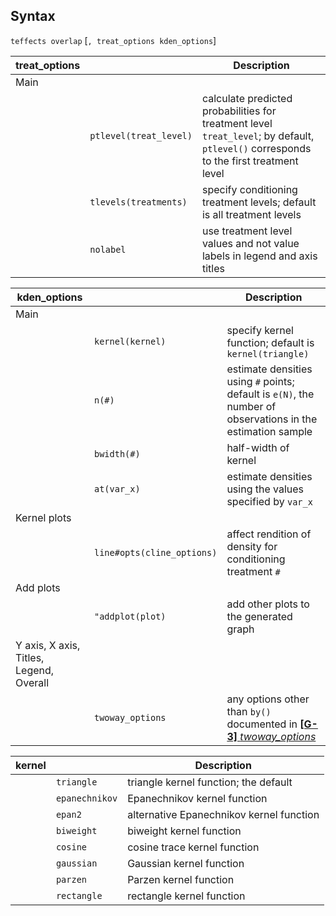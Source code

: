 ## Syntax

`teffects overlap` \[`, treat_options kden_options`\]

| treat\_options |                        | Description                                                                                                                           |
|----------------|------------------------|---------------------------------------------------------------------------------------------------------------------------------------|
| Main           |                        |                                                                                                                                       |
|                | `ptlevel(treat_level)` | calculate predicted probabilities for treatment level `treat_level`; by default, `ptlevel()` corresponds to the first treatment level |
|                | `tlevels(treatments)`  | specify conditioning treatment levels; default is all treatment levels                                                                |
|                | `nolabel`              | use treatment level values and not value labels in legend and axis titles                                                             |

| kden\_options                           |                                    | Description                                                                                                                                                           |
|-----------------------------------------|------------------------------------|-----------------------------------------------------------------------------------------------------------------------------------------------------------------------|
| Main                                    |                                    |                                                                                                                                                                       |
|                                         | `kernel(kernel)`                   | specify kernel function; default is `kernel(triangle)`                                                                                                                |
|                                         | `n(#)`                             | estimate densities using `#` points; default is `e(N)`, the number of observations in the estimation sample                                                           |
|                                         | `bwidth(#)`                        | half-width of kernel                                                                                                                                                  |
|                                         | `at(var_x)`                        | estimate densities using the values specified by `var_x`                                                                                                              |
| Kernel plots                            |                                    |                                                                                                                                                                       |
|                                         | `line#opts(cline_options)` | affect rendition of density for conditioning treatment `#`                                                                                                            |
| Add plots                               |                                    |                                                                                                                                                                       |
|                                         | `"addplot(plot)`                   | add other plots to the generated graph                                                                                                                                |
| Y axis, X axis, Titles, Legend, Overall |                                    |                                                                                                                                                                       |
|                                         | `twoway_options`                   | any options other than `by()` documented in [<strong>[G-3]</strong> <em>twoway_options</em>](http://www.stata.com/help.cgi?twoway_options) |

| kernel |                | Description                              |
|--------|----------------|------------------------------------------|
|        | `triangle`     | triangle kernel function; the default    |
|        | `epanechnikov` | Epanechnikov kernel function             |
|        | `epan2`        | alternative Epanechnikov kernel function |
|        | `biweight`     | biweight kernel function                 |
|        | `cosine`       | cosine trace kernel function             |
|        | `gaussian`     | Gaussian kernel function                 |
|        | `parzen`       | Parzen kernel function                   |
|        | `rectangle`    | rectangle kernel function                |
